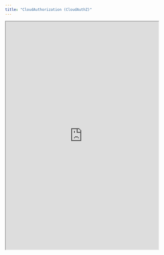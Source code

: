 ```yaml
---
title: "CloudAuthorization (CloudAuthZ)"
---
```



<iframe height="750" width="100%" src="https://ewelton.github.io/ktest/wiki.html#CloudAuthorization%20(CloudAuthZ)"></iframe>

